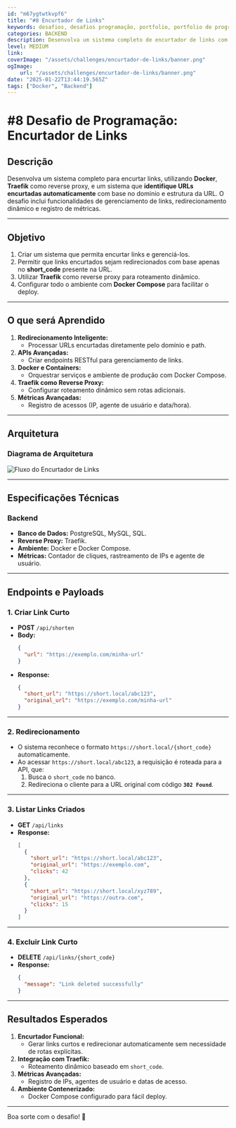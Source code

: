```yaml
---
id: "m67ygtwtkvpf6"
title: "#8 Encurtador de Links"
keywords: desafios, desafios programação, portfolio, portfolio de programador, programação, ideias de projeto, encurtador de links, URL shortener, Docker, Traefik, redirecionamento de URLs, API RESTful, métricas de acessos, desenvolvimento web, arquitetura escalável, gerenciamento de links
categories: BACKEND
description: Desenvolva um sistema completo de encurtador de links com Docker, Traefik e métricas avançadas. Aprenda a gerenciar redirecionamentos e automatizar o deploy com Docker Compose
level: MEDIUM
link: 
coverImage: "/assets/challenges/encurtador-de-links/banner.png"
ogImage:
    url: "/assets/challenges/encurtador-de-links/banner.png"
date: "2025-01-22T13:44:19.565Z"
tags: ["Docker", "Backend"]
---
```



# #8 Desafio de Programação: Encurtador de Links

## **Descrição**
Desenvolva um sistema completo para encurtar links, utilizando **Docker**, **Traefik** como reverse proxy, e um sistema que **identifique URLs encurtadas automaticamente** com base no domínio e estrutura da URL. O desafio inclui funcionalidades de gerenciamento de links, redirecionamento dinâmico e registro de métricas.

---

## **Objetivo**
1. Criar um sistema que permita encurtar links e gerenciá-los.
2. Permitir que links encurtados sejam redirecionados com base apenas no **short_code** presente na URL.
3. Utilizar **Traefik** como reverse proxy para roteamento dinâmico.
4. Configurar todo o ambiente com **Docker Compose** para facilitar o deploy.

---

## **O que será Aprendido**
1. **Redirecionamento Inteligente:**
   - Processar URLs encurtadas diretamente pelo domínio e path.
2. **APIs Avançadas:**
   - Criar endpoints RESTful para gerenciamento de links.
3. **Docker e Containers:**
   - Orquestrar serviços e ambiente de produção com Docker Compose.
4. **Traefik como Reverse Proxy:**
   - Configurar roteamento dinâmico sem rotas adicionais.
5. **Métricas Avançadas:**
   - Registro de acessos (IP, agente de usuário e data/hora).

---

## **Arquitetura**

### **Diagrama de Arquitetura**
![Fluxo do Encurtador de Links](/assets/challenges/encurtador-de-links/fluxo-encurtador-links.png)

---

## **Especificações Técnicas**

### **Backend**
- **Banco de Dados:** PostgreSQL, MySQL, SQL.
- **Reverse Proxy:** Traefik.
- **Ambiente:** Docker e Docker Compose.
- **Métricas:** Contador de cliques, rastreamento de IPs e agente de usuário.

---

## **Endpoints e Payloads**

### 1. **Criar Link Curto**
- **POST** `/api/shorten`
- **Body:**
  ```json
  {
    "url": "https://exemplo.com/minha-url"
  }
  ```
- **Response:**
  ```json
  {
    "short_url": "https://short.local/abc123",
    "original_url": "https://exemplo.com/minha-url"
  }
  ```

---

### 2. **Redirecionamento**
- O sistema reconhece o formato `https://short.local/{short_code}` automaticamente.
- Ao acessar `https://short.local/abc123`, a requisição é roteada para a API, que:
  1. Busca o `short_code` no banco.
  2. Redireciona o cliente para a URL original com código **`302 Found`**.

---

### 3. **Listar Links Criados**
- **GET** `/api/links`
- **Response:**
  ```json
  [
    {
      "short_url": "https://short.local/abc123",
      "original_url": "https://exemplo.com",
      "clicks": 42
    },
    {
      "short_url": "https://short.local/xyz789",
      "original_url": "https://outra.com",
      "clicks": 15
    }
  ]
  ```

---

### 4. **Excluir Link Curto**
- **DELETE** `/api/links/{short_code}`
- **Response:**
  ```json
  {
    "message": "Link deleted successfully"
  }
  ```

---

## **Resultados Esperados**
1. **Encurtador Funcional:**
   - Gerar links curtos e redirecionar automaticamente sem necessidade de rotas explícitas.
2. **Integração com Traefik:**
   - Roteamento dinâmico baseado em `short_code`.
3. **Métricas Avançadas:**
   - Registro de IPs, agentes de usuário e datas de acesso.
4. **Ambiente Contenerizado:**
   - Docker Compose configurado para fácil deploy.

---

Boa sorte com o desafio! 🚀
